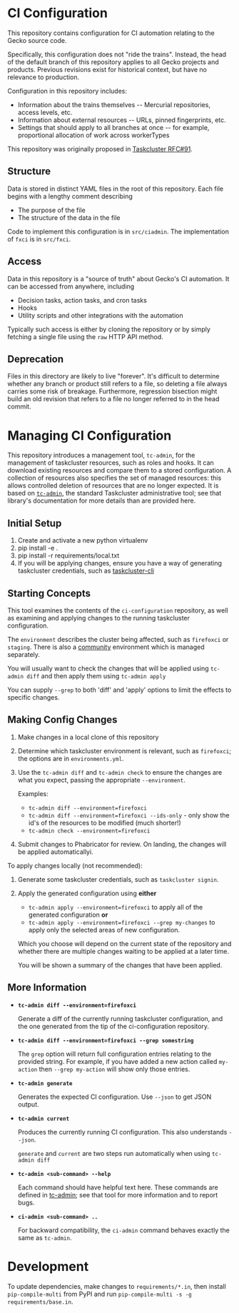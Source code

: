 # CI Configuration

This repository contains configuration for CI automation relating to the Gecko
source code.

Specifically, this configuration does not "ride the trains".  Instead, the head
of the default branch of this repository applies to all Gecko projects and
products.  Previous revisions exist for historical context, but have no
relevance to production.

Configuration in this repository includes:

* Information about the trains themselves -- Mercurial repositories, access
  levels, etc.
* Information about external resources -- URLs, pinned fingerprints, etc.
* Settings that should apply to all branches at once -- for example,
  proportional allocation of work across workerTypes

This repository was originally proposed in [Taskcluster
RFC#91](https://github.com/taskcluster/taskcluster-rfcs/issues/91).

## Structure

Data is stored in distinct YAML files in the root of this repository.  Each
file begins with a lengthy comment describing

* The purpose of the file
* The structure of the data in the file

Code to implement this configuration is in `src/ciadmin`.  The implementation
of `fxci` is in `src/fxci`.

## Access

Data in this repository is a "source of truth" about Gecko's CI automation.  It
can be accessed from anywhere, including

* Decision tasks, action tasks, and cron tasks
* Hooks
* Utility scripts and other integrations with the automation

Typically such access is either by cloning the repository or by simply fetching
a single file using the `raw` HTTP API method.

## Deprecation

Files in this directory are likely to live "forever".  It's difficult to
determine whether any branch or product still refers to a file, so deleting a
file always carries some risk of breakage. Furthermore, regression bisection
might build an old revision that refers to a file no longer referred to in the
head commit.

# Managing CI Configuration

This repository introduces a management tool, `tc-admin`, for the management of
taskcluster resources, such as roles and hooks. It can download existing
resources and compare them to a stored configuration.  A collection of
resources also specifies the set of managed resources: this allows controlled
deletion of resources that are no longer expected.  It is based on
[`tc-admin`](https://github.com/taskcluster/tc-admin), the standard Taskcluster
administrative tool; see that library's documentation for more details than are
provided here.

## Initial Setup

1. Create and activate a new python virtualenv
1. pip install -e .
1. pip install -r requirements/local.txt
1. If you will be applying changes, ensure you have a way of generating
   taskcluster credentials, such as
   [taskcluster-cli](https://github.com/taskcluster/taskcluster/releases)

## Starting Concepts

This tool examines the contents of the `ci-configuration` repository, as well
as examining and applying changes to the running taskcluster configuration.

The `environment` describes the cluster being affected, such as `firefoxci` or
`staging`. There is also a
[community](https://github.com/mozilla/community-tc-config/) environment which
is managed separately.

You will usually want to check the changes that will be applied using `tc-admin
diff` and then apply them using `tc-admin apply`

You can supply `--grep` to both 'diff' and 'apply' options to limit the effects
to specific changes.

## Making Config Changes

1. Make changes in a local clone of this repository
1. Determine which taskcluster environment is relevant, such as `firefoxci`;
   the options are in `environments.yml`.
1. Use the `tc-admin diff` and `tc-admin check` to ensure the changes are what
   you expect, passing the appropriate `--environment`.

   Examples:

   * `tc-admin diff --environment=firefoxci`
   * `tc-admin diff --environment=firefoxci --ids-only` - only show the id's of
     the resources to be modified (much shorter!)
   * `tc-admin check --environment=firefoxci`

1. Submit changes to Phabricator for review.  On landing, the changes will be
   applied automaticallyi.

To apply changes locally (not recommended):

1. Generate some taskcluster credentials, such as `taskcluster signin`.
1. Apply the generated configuration using **either**
   * `tc-admin apply --environment=firefoxci` to apply all of the generated
     configuration **or**
   * `tc-admin apply --environment=firefoxci --grep my-changes` to apply only
     the selected areas of new configuration.

   Which you choose will depend on the current state of the repository and
   whether there are multiple changes waiting to be applied at a later time.

   You will be shown a summary of the changes that have been applied.

## More Information

* **`tc-admin diff --environment=firefoxci`**

   Generate a diff of the currently running taskcluster configuration, and the
   one generated from the tip of the ci-configuration repository.

* **`tc-admin diff --environment=firefoxci --grep somestring`**

   The `grep` option will return full configuration entries relating to the
   provided string. For example, if you have added a new action called `my-action`
   then `--grep my-action` will show only those entries.

* **`tc-admin generate`**

   Generates the expected CI configuration. Use `--json` to get JSON output.

* **`tc-admin current`**

   Produces the currently running CI configuration. This also understands
   `--json`.

   `generate` and `current` are two steps run automatically when using `tc-admin
   diff`

* **`tc-admin <sub-command> --help`**

  Each command should have helpful text here.  These commands are defined in
  [tc-admin](https://github.com/taskcluster/tc-admin); see that tool for more
  information and to report bugs.

* **`ci-admin <sub-command> ..`**

  For backward compatibility, the `ci-admin` command behaves exactly the same
  as `tc-admin`.

# Development

To update dependencies, make changes to `requirements/*.in`, then install
`pip-compile-multi` from PyPI and run `pip-compile-multi -s -g
requirements/base.in`.
